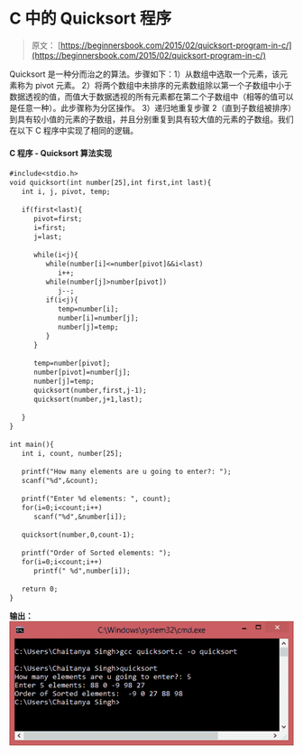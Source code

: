 # C 中的 Quicksort 程序

> 原文： [https://beginnersbook.com/2015/02/quicksort-program-in-c/](https://beginnersbook.com/2015/02/quicksort-program-in-c/)

Quicksort 是一种分而治之的算法。步骤如下：1）从数组中选取一个元素，该元素称为 pivot 元素。 2）将两个数组中未排序的元素数组除以第一个子数组中小于数据透视的值，而值大于数据透视的所有元素都在第二个子数组中（相等的值可以是任意一种）。此步骤称为分区操作。 3）递归地重复步骤 2（直到子数组被排序）到具有较小值的元素的子数组，并且分别重复到具有较大值的元素的子数组。我们在以下 C 程序中实现了相同的逻辑。

#### C 程序 - Quicksort 算法实现

```
#include<stdio.h>
void quicksort(int number[25],int first,int last){
   int i, j, pivot, temp;

   if(first<last){
      pivot=first;
      i=first;
      j=last;

      while(i<j){
         while(number[i]<=number[pivot]&&i<last)
            i++;
         while(number[j]>number[pivot])
            j--;
         if(i<j){
            temp=number[i];
            number[i]=number[j];
            number[j]=temp;
         }
      }

      temp=number[pivot];
      number[pivot]=number[j];
      number[j]=temp;
      quicksort(number,first,j-1);
      quicksort(number,j+1,last);

   }
}

int main(){
   int i, count, number[25];

   printf("How many elements are u going to enter?: ");
   scanf("%d",&count);

   printf("Enter %d elements: ", count);
   for(i=0;i<count;i++)
      scanf("%d",&number[i]);

   quicksort(number,0,count-1);

   printf("Order of Sorted elements: ");
   for(i=0;i<count;i++)
      printf(" %d",number[i]);

   return 0;
}

```

**输出：**
![quick_sort_output_cmd](img/1b424a17dcbed2bbce37504d0b959f27.jpg)